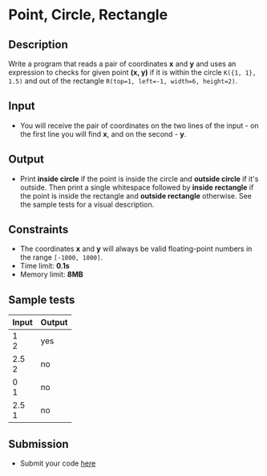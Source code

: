 # Point, Circle, Rectangle

## Description
Write a program that reads a pair of coordinates **x** and **y** and uses an expression to checks for given point **(x, y)**
 if it is within the circle `K({1, 1}, 1.5)` and out of the rectangle `R(top=1, left=-1, width=6, height=2)`.

## Input
- You will receive the pair of coordinates on the two lines of the input - on the first line you will find **x**, and on the second - **y**.

## Output
- Print **inside circle** if the point is inside the circle and **outside circle** if it's outside. Then print a single whitespace followed by
 **inside rectangle** if the point is inside the rectangle and **outside rectangle** otherwise. See the sample tests for a visual description.
 
## Constraints
- The coordinates **x** and **y** will always be valid floating-point numbers in the range `[-1000, 1000]`.
- Time limit: **0.1s**
- Memory limit: **8MB**

## Sample tests

|     Input      |     Output     |
|----------------|----------------|
|1<br/>2         |yes             |
|2.5<br/>2       |no              |
|0<br/>1         |no              |
|2.5<br/>1       |no              |

## Submission
- Submit your code [here](http://bgcoder.com/Contests/Compete/Index/310#9)
